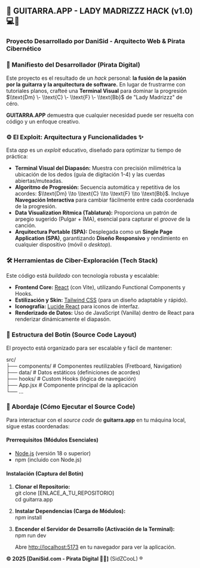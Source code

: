 ## **🎸 GUITARRA.APP \- LADY MADRIZZZ HACK (v1.0) 💻🤖**

### **Proyecto Desarrollado por DaniSid \- Arquitecto Web & Pirata Cibernético**

### **📜 Manifiesto del Desarrollador (Pirata Digital)**

Este proyecto es el resultado de un *hack* personal: **la fusión de la pasión por la guitarra y la arquitectura de software.** En lugar de frustrarme con tutoriales planos, crafteé una **Terminal Visual** para dominar la progresión $\\text{Dm} \- \\text{C} \- \\text{F} \- \\text{Bb}$ de "Lady Madrizzz" de céro.

**GUITARRA.APP** demuestra que cualquier necesidad puede ser resuelta con código y un enfoque creativo.

### **⚙️ El Exploit: Arquitectura y Funcionalidades ✨**

Esta *app* es un *exploit* educativo, diseñado para optimizar tu tiempo de práctica:

* **Terminal Visual del Diapasón:** Muestra con precisión milimétrica la ubicación de los dedos (guía de digitación 1-4) y las cuerdas abiertas/muteadas.  
* **Algoritmo de Progresión:** Secuencia automática y repetitiva de los acordes: $\\text{Dm} \\to \\text{C} \\to \\text{F} \\to \\text{Bb}$. Incluye **Navegación Interactiva** para cambiar fácilmente entre cada coordenada de la progresión.  
* **Data Visualization Rítmica (Tablatura):** Proporciona un patrón de arpegio sugerido (Pulgar \+ ÍMA), esencial para capturar el *groove* de la canción.  
* **Arquitectura Portable (SPA):** Desplegada como un **Single Page Application (SPA)**, garantizando **Diseño Responsivo** y rendimiento en cualquier dispositivo (móvil o *desktop*).

### **🛠️ Herramientas de Ciber-Exploración (Tech Stack)**

Este código está *buildado* con tecnología robusta y escalable:

* **Frontend Core:** [React](https://react.dev/) (con Vite), utilizando Functional Components y Hooks.  
* **Estilización y Skin:** [Tailwind CSS](https://tailwindcss.com/) (para un diseño adaptable y rápido).  
* **Iconografía:** [Lucide React](https://lucide.dev/) para iconos de interfaz.  
* **Renderizado de Datos:** Uso de JavaScript (Vanilla) dentro de React para renderizar dinámicamente el diapasón.

### **📂 Estructura del Botín (Source Code Layout)**

El proyecto está organizado para ser escalable y fácil de mantener:

src/  
├── components/   \# Componentes reutilizables (Fretboard, Navigation)  
├── data/         \# Datos estáticos (definiciones de acordes)  
├── hooks/        \# Custom Hooks (lógica de navegación)  
├── App.jsx       \# Componente principal de la aplicación  
└── ...

### **🚀 Abordaje (Cómo Ejecutar el Source Code)**

Para interactuar con el *source code* de **guitarra.app** en tu máquina local, sigue estas coordenadas:

#### **Prerrequisitos (Módulos Esenciales)**

* [Node.js](https://nodejs.org/) (versión 18 o superior)  
* npm (incluido con Node.js)

#### **Instalación (Captura del Botín)**

1. **Clonar el Repositorio:**  
   git clone \[ENLACE\_A\_TU\_REPOSITORIO\]  
   cd guitarra.app

2. **Instalar Dependencias (Carga de Módulos):**  
   npm install

3. **Encender el Servidor de Desarrollo (Activación de la Terminal):**  
   npm run dev

   Abre [http://localhost:5173](https://www.google.com/search?q=http://localhost:5173) en tu navegador para ver la aplicación.

**© 2025 \[DaniSid.com \- Pirata Digital 🏴‍☠️\]** (SidZCooL) ®